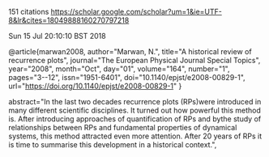 151 citations
https://scholar.google.com/scholar?um=1&ie=UTF-8&lr&cites=18049888160270797218

Sun 15 Jul 20:10:10 BST 2018


@article{marwan2008,
author="Marwan, N.",
title="A historical review of recurrence plots",
journal="The European Physical Journal Special Topics",
year="2008",
month="Oct",
day="01",
volume="164",
number="1",
pages="3--12",
issn="1951-6401",
doi="10.1140/epjst/e2008-00829-1",
url="https://doi.org/10.1140/epjst/e2008-00829-1"
}


abstract="In the last two decades recurrence plots (RPs)were introduced in many different scientific disciplines. It turned out how powerful this method is. After introducing approaches of quantification of RPs and bythe study of relationships between RPs and fundamental properties of dynamical systems, this method attracted even more attention. After 20 years of RPs it is time to summarise this development in a historical context.",

